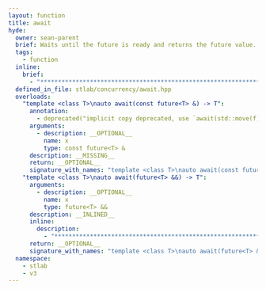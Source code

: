 ```yaml
---
layout: function
title: await
hyde:
  owner: sean-parent
  brief: Waits until the future is ready and returns the future value.
  tags:
    - function
  inline:
    brief:
      - "***********************************************************************************************"
  defined_in_file: stlab/concurrency/await.hpp
  overloads:
    "template <class T>\nauto await(const future<T> &) -> T":
      annotation:
        - deprecated("implicit copy deprecated, use `await(std::move(f))` or `await(stlab::copy(f))` instead.")
      arguments:
        - description: __OPTIONAL__
          name: x
          type: const future<T> &
      description: __MISSING__
      return: __OPTIONAL__
      signature_with_names: "template <class T>\nauto await(const future<T> & x) -> T"
    "template <class T>\nauto await(future<T> &&) -> T":
      arguments:
        - description: __OPTIONAL__
          name: x
          type: future<T> &&
      description: __INLINED__
      inline:
        description:
          - "***********************************************************************************************"
      return: __OPTIONAL__
      signature_with_names: "template <class T>\nauto await(future<T> && x) -> T"
  namespace:
    - stlab
    - v3
---
```

